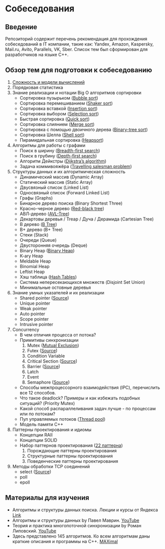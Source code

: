 # Собеседования

## Введение

Репозиторий содержит перечень рекомендация для прохождения собеседований в IT компании, такие как: Yandex, Amazon, Kaspersky, Mail.ru,
Avito, Parallels, VK, Sber. Список тем был сформирован для разработчиков на языке С++.

## Обзор тем для подготовки к собеседованию

1. [Сложность и модели вычислений](docs/1_complexity_and_models_computation.md)
2. Порядковая статистика
3. Знание реализации и нотации Big O алгоритмов сортировки
    - Сортировка пузырьком ([Bubble sort](https://github.com/dymons/interviews/blob/master/algorithms/sorts/bubble_sort.hpp))
    - Сортировка перемешиванием ([Shaker sort](https://github.com/dymons/interviews/blob/master/algorithms/sorts/shaker_sort.hpp))
    - Сортировка вставкой ([Insertion sort](https://github.com/dymons/interviews/blob/master/algorithms/sorts/insertion_sort.hpp))
    - Сортировка выбором ([Selection sort](https://github.com/dymons/interviews/blob/master/algorithms/sorts/selection_sort.hpp))
    - Быстрая сортировка ([Quick sort](https://github.com/dymons/interviews/blob/master/algorithms/sorts/quick_sort.hpp))
    - Сортировка слиянием ([Merge sort](https://github.com/dymons/interviews/blob/master/algorithms/sorts/merge_sort.hpp))
    - Сортировка с помощью двоичного
      дерева ([Binary-tree sort](https://github.com/dymons/interviews/blob/master/algorithms/sorts/binary_tree_sort.hpp))
    - Сортировка Шелла ([Shell sort](https://github.com/dymons/interviews/blob/master/algorithms/sorts/shell_sort.hpp))
    - Пирамидальная сортировка ([Heapsort](https://github.com/dymons/interviews/blob/master/algorithms/sorts/heap_sort.hpp))
4. Алгоритмы для работы с графами
    - Поиск в ширину ([Breadth-first search](https://github.com/dymons/interviews/blob/master/structures/graph/breadth_first_search.hpp))
    - Поиск в грубину ([Depth-first search](https://github.com/dymons/interviews/blob/master/structures/graph/depth_first_search.hpp))
    - Алгоритм Дейкстры ([Dijkstra’s algorithm](https://github.com/dymons/interviews/blob/master/structures/graph/dijkstra_search.hpp))
    - Задача
      коммивояжёра ([Travelling salesman problem](https://github.com/dymons/interviews/blob/master/structures/graph/travelling_salesman_problem.hpp))
5. Структуры данных и их алгоритмическая сложность
    - Динамический массив (Dynamic Array)
    - Статический массив (Static Array)
    - Двусвязный список (Linked List)
    - Односвязный список (Forward Linked List)
    - Графы (Graphs)
    - Бинарное дерево поиска (Binary Shortest Three)
    - Красно-черное дерево ([Red-black tree](https://github.com/dymons/interviews/blob/master/structures/tree/rb_tree.hpp))
    - АВЛ-дерево ([AVL-Tree](https://github.com/dymons/interviews/blob/master/structures/tree/avl_tree.hpp))
    - Декартовы деревья / Treap / Дуча / Дерамида (Cartesian Tree)
    - B дерево ([B Tree](https://github.com/dymons/interviews/blob/master/structures/tree/b_tree.hpp))
    - B+ дерево (B+ Tree)
    - Стеки (Stack)
    - Очереди (Queue)
    - Двусторонняя очередь (Deque)
    - Binary Heap ([Binary Heap](https://github.com/dymons/interviews/blob/master/structures/heap/binary_heap.hpp))
    - K-ary Heap
    - Meldable Heap
    - Binomial Heap
    - Leftist Heap
    - Хэш таблица ([Hash Tables](https://github.com/dymons/interviews/blob/master/structures/hashtable/hashtable.hpp))
    - Система непересекающихся множеств (Disjoint Set Union)
    - Минимальные остовные деревья
6. Знание умных указателей и их реализации
    - Shared pointer ([Source](https://github.com/dymons/interviews/blob/master/cpp/pointers/shared_ptr.hpp))
    - Unique pointer
    - Weak pointer
    - Auto pointer
    - Scope pointer
    - Intrusive pointer
7. Concurrency
    - В чем отличия процесса от потока?
    - Примитивы синхронизации
        1. Mutex ([Mutual Exclusion](https://github.com/dymons/interviews/blob/master/concurrency/syncing/mutex.hpp))
        2. Futex ([Source](https://github.com/dymons/interviews/blob/master/concurrency/syncing/futex.hpp))
        3. Condition Variable
        4. Critical Section ([Source](https://github.com/dymons/interviews/blob/master/concurrency/syncing/critical_section.hpp))
        5. Barrier ([Source](https://github.com/dymons/interviews/blob/master/concurrency/syncing/barrier.hpp))
        6. Latch
        7. Event
        8. Semaphore ([Source](https://github.com/dymons/interviews/blob/master/concurrency/syncing/semaphore.hpp))
    - Способы межпроцессорного взаимодействия (IPC), перечислить все 12 способов.
    - Что такое deadlock? Примеры и как избежать подобных ситуаций? (Priority Mutex)
    - Какой способ распараллеливания задач лучше - по процессам или по потокам?
    - Пул управляемых
      потоков ([Thread pool](https://github.com/dymons/interviews/blob/master/concurrency/thread_pool/static_thread_pool.hpp))
    - Модель памяти С++
8. Паттерны проектирования и идиомы
    - Концепции RAII
    - Концепции SOLID
    - Набор паттернов проектирования ([22 паттерна](https://refactoring.guru/ru/design-patterns/catalog))
        1. Порождающие паттерны проектирования
        2. Структурные паттерны проектирования
        3. Поведенческие паттерны проектирования
9. Методы обработки TCP соединений
    - select ([Source](https://github.com/dymons/interviews/blob/master/network/server_select.cpp))
    - poll
    - epoll

## Материалы для изучения
- Алгоритмы и структуры данных поиска. Лекции и курсы от Яндекса [Link](https://habr.com/ru/company/yandex/blog/208716/)
- Алгоритмы и структуры данных by Павел Маврин. [YouTube](https://www.youtube.com/c/pavelmavrin/videos)
- Теория и практика многопоточной синхронизации by Роман Липовский. [YouTube](https://www.youtube.com/playlist?list=PL4_hYwCyhAvb7P8guwSTaaUS8EcOaWjxF)
- Здесь представлено 145 алгоритмов. Ко всем алгоритмам даны краткие описания и программы на C++. [MAXimal](http://e-maxx.ru/algo/)
